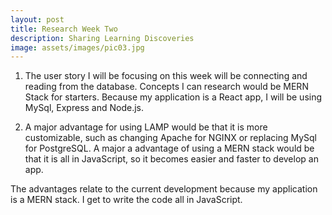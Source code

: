 ```yaml
---
layout: post
title: Research Week Two
description: Sharing Learning Discoveries
image: assets/images/pic03.jpg
---
```


1) The user story I will be focusing on this week will be connecting and reading from the database. Concepts I can research would be MERN Stack for starters. Because my application is a React app, I will be using MySql, Express and Node.js.

2) A major advantage for using LAMP would be that it is more customizable, such as changing Apache for NGINX or replacing MySql for PostgreSQL. A major a advantage of using a MERN stack would be that it is all in JavaScript, so it becomes easier and faster to develop an app.

The advantages relate to the current development because my application is a MERN stack. I get to write the code all in JavaScript.